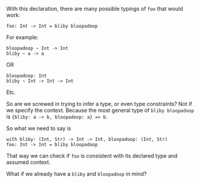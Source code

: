 With this declaration, there are many possible typings of `foo` that would work:

```
foo: Int -> Int = bliby bloopadoop
```

For example:

```
bloopadoop ~ Int -> Int
bliby ~ a -> a
```

OR

```
bloopadoop: Int
bliby ~ Int -> Int -> Int
```

Etc.

So are we screwed in trying to infer a type, or even type constraints?
Not if we specify the context. Because the most general type of `bliby bloopadoop` is `{bliby: a -> b, bloopadoop: a} => b`.

So what we need to say is

```
with bliby: (Int, Str) -> Int -> Int, bloopadoop: (Int, Str)
foo: Int -> Int = bliby bloopadoop
```

That way we can check if `foo` is consistent with its declared type and assumed context.

What if we already have a `bliby` and `bloopadoop` in mind?

